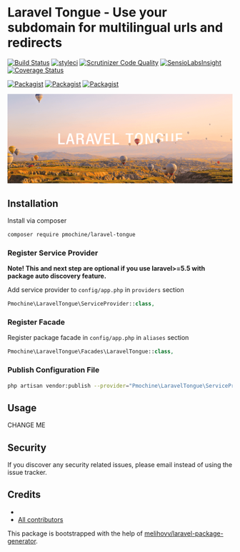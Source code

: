 # Laravel Tongue - Use your subdomain for multilingual urls and redirects


[![Build Status](https://travis-ci.org/pmochine/laravel-tongue.svg?branch=master)](https://travis-ci.org/pmochine/laravel-tongue)
[![styleci](https://styleci.io/repos/CHANGEME/shield)](https://styleci.io/repos/CHANGEME)
[![Scrutinizer Code Quality](https://scrutinizer-ci.com/g/pmochine/laravel-tongue/badges/quality-score.png?b=master)](https://scrutinizer-ci.com/g/pmochine/laravel-tongue/?branch=master)
[![SensioLabsInsight](https://insight.sensiolabs.com/projects/CHANGEME/mini.png)](https://insight.sensiolabs.com/projects/CHANGEME)
[![Coverage Status](https://coveralls.io/repos/github/pmochine/laravel-tongue/badge.svg?branch=master)](https://coveralls.io/github/pmochine/laravel-tongue?branch=master)

[![Packagist](https://img.shields.io/packagist/v/pmochine/laravel-tongue.svg)](https://packagist.org/packages/pmochine/laravel-tongue)
[![Packagist](https://poser.pugx.org/pmochine/laravel-tongue/d/total.svg)](https://packagist.org/packages/pmochine/laravel-tongue)
[![Packagist](https://img.shields.io/packagist/l/pmochine/laravel-tongue.svg)](https://packagist.org/packages/pmochine/laravel-tongue)

![Laravel Tongue](img/laravel-tongue.png)

## Installation

Install via composer
```bash
composer require pmochine/laravel-tongue
```

### Register Service Provider

**Note! This and next step are optional if you use laravel>=5.5 with package
auto discovery feature.**

Add service provider to `config/app.php` in `providers` section
```php
Pmochine\LaravelTongue\ServiceProvider::class,
```

### Register Facade

Register package facade in `config/app.php` in `aliases` section
```php
Pmochine\LaravelTongue\Facades\LaravelTongue::class,
```

### Publish Configuration File

```bash
php artisan vendor:publish --provider="Pmochine\LaravelTongue\ServiceProvider" --tag="config"
```

## Usage

CHANGE ME

## Security

If you discover any security related issues, please email 
instead of using the issue tracker.

## Credits

- [](https://github.com/pmochine/laravel-tongue)
- [All contributors](https://github.com/pmochine/laravel-tongue/graphs/contributors)

This package is bootstrapped with the help of
[melihovv/laravel-package-generator](https://github.com/melihovv/laravel-package-generator).
